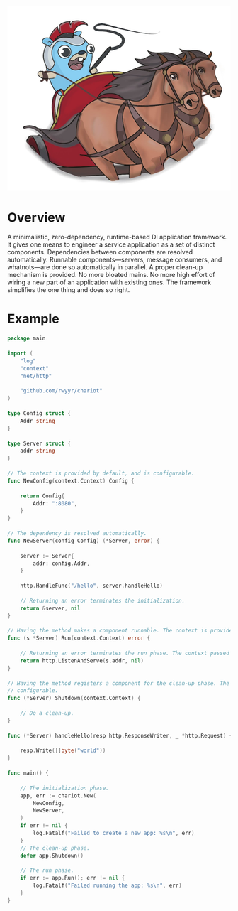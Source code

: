 ![](chariot.png)

# Overview

A minimalistic, zero-dependency, runtime-based DI application framework. It gives one means to engineer a service
application as a set of distinct components. Dependencies between components are resolved automatically. Runnable
components—servers, message consumers, and whatnots—are done so automatically in parallel. A proper clean-up mechanism
is provided. No more bloated mains. No more high effort of wiring a new part of an application with existing ones. The
framework simplifies the one thing and does so right.

# Example

```go
package main

import (
    "log"
    "context"
    "net/http"

    "github.com/rwyyr/chariot"
)

type Config struct {
    Addr string
}

type Server struct {
    addr string
}

// The context is provided by default, and is configurable.
func NewConfig(context.Context) Config {

    return Config{
        Addr: ":8080",
    }
}

// The dependency is resolved automatically.
func NewServer(config Config) (*Server, error) {

    server := Server{
        addr: config.Addr,
    }

    http.HandleFunc("/hello", server.handleHello)

    // Returning an error terminates the initialization.
    return &server, nil
}

// Having the method makes a component runnable. The context is provided by default, and is configurable.
func (s *Server) Run(context.Context) error {

    // Returning an error terminates the run phase. The context passed to other runners is canceled thus.
    return http.ListenAndServe(s.addr, nil)
}

// Having the method registers a component for the clean-up phase. The context is provided by default, and is
// configurable.
func (*Server) Shutdown(context.Context) {

    // Do a clean-up.
}

func (*Server) handleHello(resp http.ResponseWriter, _ *http.Request) {

    resp.Write([]byte("world"))
}

func main() {

    // The initialization phase.
    app, err := chariot.New(
        NewConfig,
        NewServer,
    )
    if err != nil {
        log.Fatalf("Failed to create a new app: %s\n", err)
    }
    // The clean-up phase.
    defer app.Shutdown()

    // The run phase.
    if err := app.Run(); err != nil {
        log.Fatalf("Failed running the app: %s\n", err)
    }
}
```
